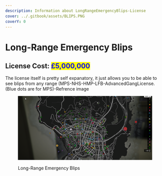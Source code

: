 ```yaml
---
description: Information about LongRangeEmergencyBlips-License
cover: ../.gitbook/assets/BLIPS.PNG
coverY: 0
---
```


# Long-Range Emergency Blips

## License Cost: <mark style="color:blue;">£5,000,000</mark>

The license itself is pretty self expanatory, it just allows you to be able to see blips from any range (MPS-NHS-HMP-LFB-AdvancedGangLicense. (Blue dots are for MPS)-Refrence image

<figure><img src="../.gitbook/assets/BLIPS.PNG" alt=""><figcaption><p>Long-Range Emergency Blips</p></figcaption></figure>
